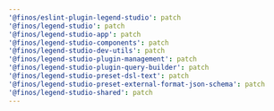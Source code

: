 ```yaml
---
'@finos/eslint-plugin-legend-studio': patch
'@finos/legend-studio': patch
'@finos/legend-studio-app': patch
'@finos/legend-studio-components': patch
'@finos/legend-studio-dev-utils': patch
'@finos/legend-studio-plugin-management': patch
'@finos/legend-studio-plugin-query-builder': patch
'@finos/legend-studio-preset-dsl-text': patch
'@finos/legend-studio-preset-external-format-json-schema': patch
'@finos/legend-studio-shared': patch
---
```

